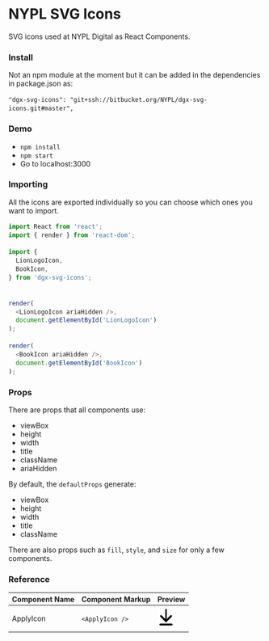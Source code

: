 # NYPL SVG Icons

SVG icons used at NYPL Digital as React Components.

### Install

Not an npm module at the moment but it can be added in the dependencies in package.json as:

`"dgx-svg-icons": "git+ssh://bitbucket.org/NYPL/dgx-svg-icons.git#master",`


### Demo

* `npm install`
* `npm start`
* Go to localhost:3000

### Importing

All the icons are exported individually so you can choose which ones you want to import.

```javascript
import React from 'react';
import { render } from 'react-dom';

import {
  LionLogoIcon,
  BookIcon,
} from 'dgx-svg-icons';


render(
  <LionLogoIcon ariaHidden />,
  document.getElementById('LionLogoIcon')
);

render(
  <BookIcon ariaHidden />,
  document.getElementById('BookIcon')
);

```

### Props

There are props that all components use:

* viewBox
* height
* width
* title
* className
* ariaHidden

By default, the `defaultProps` generate:

* viewBox
* height
* width
* title
* className

There are also props such as `fill`, `style`, and `size` for only a few components.

### Reference

Component Name  | Component Markup  | Preview 
--- | --- | ---
ApplyIcon | `<ApplyIcon />` | ![Apply Icon](images/apply.png)




